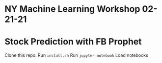 # NY Machine Learning Workshop 02-21-21
# Stock Prediction with FB Prophet

Clone this repo.
Run `install.sh`
Run `jupyter notebook`
Load notebooks
